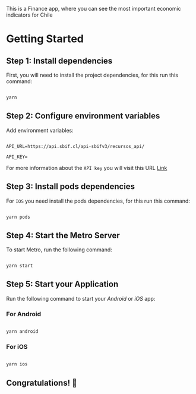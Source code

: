 
This is a Finance app, where you can see the most important economic indicators for Chile

# Getting Started

## Step 1: Install dependencies

First, you will need to install the project dependencies, for this run this command:

```bash

yarn

```

## Step 2: Configure environment variables

Add environment variables:  

```env

API_URL=https://api.sbif.cl/api-sbifv3/recursos_api/

API_KEY=

```

For more information about the `API key` you will visit this URL [Link](https://api.cmfchile.cl/api_cmf/contactanos.jsp)

## Step 3: Install pods dependencies

For `IOS` you need install the pods dependencies, for this run this command:

```bash

yarn pods

```  

## Step 4: Start the Metro Server

To start Metro, run the following command:  

```bash

yarn start

```

## Step 5: Start your Application

Run the following command to start your _Android_ or _iOS_ app:

### For Android

```bash

yarn android

```

### For iOS

```bash

yarn ios

```

## Congratulations! :tada: